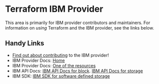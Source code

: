 # Terraform IBM Provider
<!-- markdownlint-disable MD026 -->
This area is primarily for IBM provider contributors and maintainers. For information on _using_ Terraform and the IBM provider, see the links below.


## Handy Links
* [Find out about contributing](../../../CONTRIBUTING.md) to the IBM provider!
* IBM Provider Docs: [Home](https://registry.terraform.io/providers/IBM-Cloud/ibm/latest/docs)
* IBM Provider Docs: [One of the resources](https://registry.terraform.io/providers/IBM-Cloud/ibm/latest/docs/resources/sds_volume)
* IBM API Docs: [IBM API Docs for block](https://cloud.ibm.com/apidocs/block-storage). [IBM API Docs for storage](https://cloud.ibm.com/apidocs/object-storage)
* IBM  SDK: [IBM SDK for software defined storage](https://github.com/IBM/sds-go-sdk/tree/master/sdsaasv1)
